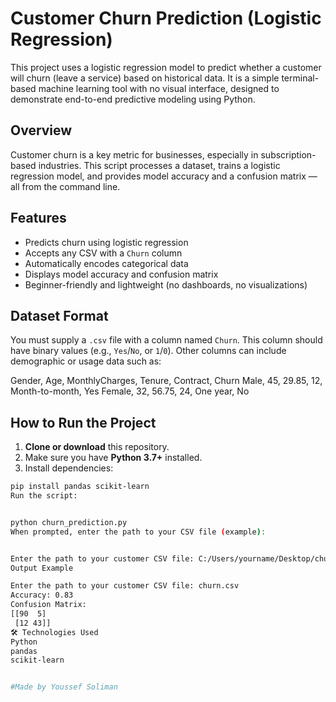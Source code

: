 # Customer Churn Prediction (Logistic Regression)

This project uses a logistic regression model to predict whether a customer will churn (leave a service) based on historical data. It is a simple terminal-based machine learning tool with no visual interface, designed to demonstrate end-to-end predictive modeling using Python.



## Overview

Customer churn is a key metric for businesses, especially in subscription-based industries. This script processes a dataset, trains a logistic regression model, and provides model accuracy and a confusion matrix — all from the command line.



## Features

- Predicts churn using logistic regression  
- Accepts any CSV with a `Churn` column  
- Automatically encodes categorical data  
- Displays model accuracy and confusion matrix  
- Beginner-friendly and lightweight (no dashboards, no visualizations)



## Dataset Format

You must supply a `.csv` file with a column named `Churn`. This column should have binary values (e.g., `Yes`/`No`, or `1`/`0`). Other columns can include demographic or usage data such as:

Gender, Age, MonthlyCharges, Tenure, Contract, Churn
Male, 45, 29.85, 12, Month-to-month, Yes
Female, 32, 56.75, 24, One year, No



## How to Run the Project

1. **Clone or download** this repository.
2. Make sure you have **Python 3.7+** installed.
3. Install dependencies:

```bash
pip install pandas scikit-learn
Run the script:


python churn_prediction.py
When prompted, enter the path to your CSV file (example):


Enter the path to your customer CSV file: C:/Users/yourname/Desktop/churn.csv
Output Example

Enter the path to your customer CSV file: churn.csv
Accuracy: 0.83
Confusion Matrix:
[[90  5]
 [12 43]]
🛠 Technologies Used
Python
pandas
scikit-learn


#Made by Youssef Soliman
